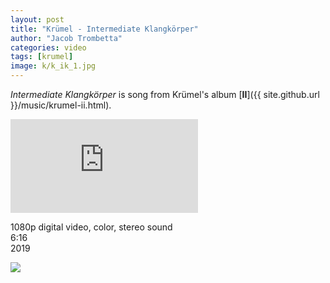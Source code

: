 ```yaml
---
layout: post
title: "Krümel - Intermediate Klangkörper"
author: "Jacob Trombetta"
categories: video
tags: [krumel]
image: k/k_ik_1.jpg
---
```


*Intermediate Klangkörper* is song from Krümel's album [**II**]({{ site.github.url }}/music/krumel-ii.html).

<div class="video">
  <iframe src="https://www.youtube.com/embed/Zs5V7CozRZ0" frameborder="0" allow="accelerometer; autoplay; encrypted-media; gyroscope; picture-in-picture" allowfullscreen></iframe>
</div>

1080p digital video, color, stereo sound  
6:16  
2019

<div class="image">
 <img src="{{ site.github.url }}/assets/img/k/k_ik_2.jpg">
</div>
